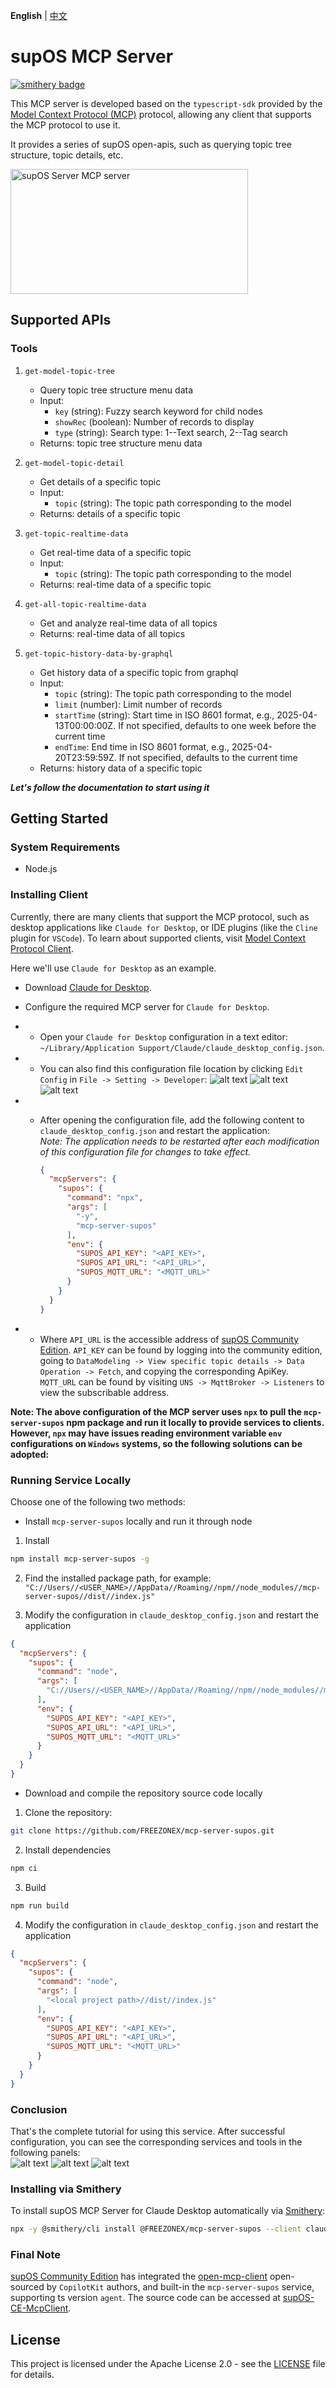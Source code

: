 **English** | [中文][readme-zh-link]

# supOS MCP Server

[![smithery badge](https://smithery.ai/badge/@FREEZONEX/mcp-server-supos)](https://smithery.ai/server/@FREEZONEX/mcp-server-supos)

This MCP server is developed based on the `typescript-sdk` provided by the [Model Context Protocol (MCP)](https://modelcontextprotocol.io/introduction) protocol, allowing any client that supports the MCP protocol to use it.

It provides a series of supOS open-apis, such as querying topic tree structure, topic details, etc.

<a href="https://glama.ai/mcp/servers/7ayh12mg77">
   <img width="380" height="200" src="https://glama.ai/mcp/servers/7ayh12mg77/badge" alt="supOS Server MCP server" />
 </a>

## Supported APIs

### Tools
1. `get-model-topic-tree`
   - Query topic tree structure menu data
   - Input:
     - `key` (string): Fuzzy search keyword for child nodes
     - `showRec` (boolean): Number of records to display
     - `type` (string): Search type: 1--Text search, 2--Tag search
   - Returns: topic tree structure menu data

2. `get-model-topic-detail`
   - Get details of a specific topic
   - Input:
     - `topic` (string): The topic path corresponding to the model
   - Returns: details of a specific topic

3. `get-topic-realtime-data`
   - Get real-time data of a specific topic
   - Input:
     - `topic` (string): The topic path corresponding to the model
   - Returns: real-time data of a specific topic

4. `get-all-topic-realtime-data`
   - Get and analyze real-time data of all topics
   - Returns: real-time data of all topics

5. `get-topic-history-data-by-graphql`
   - Get history data of a specific topic from graphql
   - Input:
     - `topic` (string): The topic path corresponding to the model
     - `limit` (number): Limit number of records
     - `startTime` (string): Start time in ISO 8601 format, e.g., 2025-04-13T00:00:00Z. If not specified, defaults to one week before the current time
     - `endTime`: End time in ISO 8601 format, e.g., 2025-04-20T23:59:59Z. If not specified, defaults to the current time
   - Returns: history data of a specific topic

***Let's follow the documentation to start using it***

## Getting Started

### System Requirements
- Node.js

### Installing Client
Currently, there are many clients that support the MCP protocol, such as desktop applications like `Claude for Desktop`, or IDE plugins (like the `Cline` plugin for `VSCode`). To learn about supported clients, visit [Model Context Protocol Client](https://modelcontextprotocol.io/clients).

Here we'll use `Claude for Desktop` as an example.
- Download [Claude for Desktop](https://claude.ai/download).
- Configure the required MCP server for `Claude for Desktop`.

- - Open your `Claude for Desktop` configuration in a text editor: `~/Library/Application Support/Claude/claude_desktop_config.json`.
- - You can also find this configuration file location by clicking `Edit Config` in `File -> Setting -> Developer`:
![alt text](./public/image.png)
![alt text](./public/image-1.png)
![alt text](./public/image-6.png)
- - After opening the configuration file, add the following content to `claude_desktop_config.json` and restart the application:  
*Note: The application needs to be restarted after each modification of this configuration file for changes to take effect.*

    ```json
    {
      "mcpServers": {
        "supos": {
          "command": "npx",
          "args": [
            "-y",
            "mcp-server-supos"
          ],
          "env": {
            "SUPOS_API_KEY": "<API_KEY>",
            "SUPOS_API_URL": "<API_URL>",
            "SUPOS_MQTT_URL": "<MQTT_URL>"
          }
        }
      }
    }
    ```
- - Where `API_URL` is the accessible address of [supOS Community Edition](https://supos-demo.supos.app/). `API_KEY` can be found by logging into the community edition, going to `DataModeling -> View specific topic details -> Data Operation -> Fetch`, and copying the corresponding ApiKey. `MQTT_URL` can be found by visiting `UNS -> MqttBroker -> Listeners` to view the subscribable address.

**Note: The above configuration of the MCP server uses `npx` to pull the `mcp-server-supos` npm package and run it locally to provide services to clients. However, `npx` may have issues reading environment variable `env` configurations on `Windows` systems, so the following solutions can be adopted:**

### Running Service Locally
Choose one of the following two methods:

- Install `mcp-server-supos` locally and run it through node

1. Install
```bash
npm install mcp-server-supos -g
```

2. Find the installed package path, for example: `"C://Users//<USER_NAME>//AppData//Roaming//npm//node_modules//mcp-server-supos//dist//index.js"`

3. Modify the configuration in `claude_desktop_config.json` and restart the application
```json
{
  "mcpServers": {
    "supos": {
      "command": "node",
      "args": [
        "C://Users//<USER_NAME>//AppData//Roaming//npm//node_modules//mcp-server-supos//dist//index.js"
      ],
      "env": {
        "SUPOS_API_KEY": "<API_KEY>",
        "SUPOS_API_URL": "<API_URL>",
        "SUPOS_MQTT_URL": "<MQTT_URL>"
      }
    }
  }
}
```

- Download and compile the repository source code locally

1. Clone the repository:
```bash
git clone https://github.com/FREEZONEX/mcp-server-supos.git
```
2. Install dependencies
```bash
npm ci
```
3. Build
```bash
npm run build
```
4. Modify the configuration in `claude_desktop_config.json` and restart the application
```json
{
  "mcpServers": {
    "supos": {
      "command": "node",
      "args": [
        "<local project path>//dist//index.js"
      ],
      "env": {
        "SUPOS_API_KEY": "<API_KEY>",
        "SUPOS_API_URL": "<API_URL>",
        "SUPOS_MQTT_URL": "<MQTT_URL>"
      }
    }
  }
}
```
### Conclusion
That's the complete tutorial for using this service. After successful configuration, you can see the corresponding services and tools in the following panels:  
![alt text](./public/image-2.png)
![alt text](./public/image-3.png)
![alt text](./public/image-4.png)

### Installing via Smithery

To install supOS MCP Server for Claude Desktop automatically via [Smithery](https://smithery.ai/server/@FREEZONEX/mcp-server-supos):

```bash
npx -y @smithery/cli install @FREEZONEX/mcp-server-supos --client claude
```

### Final Note
[supOS Community Edition](https://supos-demo.supos.app/) has integrated the [open-mcp-client](https://github.com/CopilotKit/open-mcp-client) open-sourced by `CopilotKit` authors, and built-in the `mcp-server-supos` service, supporting ts version `agent`. The source code can be accessed at [supOS-CE-McpClient](https://github.com/FREEZONEX/supOS-CE-McpClient).

## License

This project is licensed under the Apache License 2.0 - see the [LICENSE](./LICENSE) file for details.

<!-- Links -->

[readme-zh-link]: ./README-zh.md 
